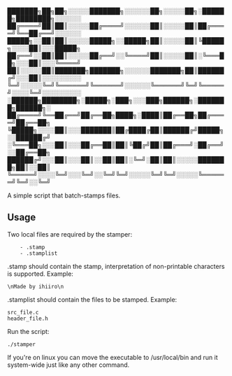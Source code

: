 ███████╗██╗██╗░░░░░███████╗░░░░░░██╗░░░░░██╗░██████╗████████╗░░░░░░
██╔════╝██║██║░░░░░██╔════╝░░░░░░██║░░░░░██║██╔════╝╚══██╔══╝░░░░░░
█████╗░░██║██║░░░░░█████╗░░█████╗██║░░░░░██║╚█████╗░░░░██║░░░█████╗
██╔══╝░░██║██║░░░░░██╔══╝░░╚════╝██║░░░░░██║░╚═══██╗░░░██║░░░╚════╝
██║░░░░░██║███████╗███████╗░░░░░░███████╗██║██████╔╝░░░██║░░░░░░░░░
╚═╝░░░░░╚═╝╚══════╝╚══════╝░░░░░░╚══════╝╚═╝╚═════╝░░░░╚═╝░░░░░░░░░
░██████╗████████╗░█████╗░███╗░░░███╗██████╗░███████╗██████╗░
██╔════╝╚══██╔══╝██╔══██╗████╗░████║██╔══██╗██╔════╝██╔══██╗
╚█████╗░░░░██║░░░███████║██╔████╔██║██████╔╝█████╗░░██████╔╝
░╚═══██╗░░░██║░░░██╔══██║██║╚██╔╝██║██╔═══╝░██╔══╝░░██╔══██╗
██████╔╝░░░██║░░░██║░░██║██║░╚═╝░██║██║░░░░░███████╗██║░░██║
╚═════╝░░░░╚═╝░░░╚═╝░░╚═╝╚═╝░░░░░╚═╝╚═╝░░░░░╚══════╝╚═╝░░╚═╝

A simple script that batch-stamps files.

## Usage
Two local files are required by the stamper:

		- .stamp
		- .stamplist

.stamp should contain the stamp, interpretation of non-printable characters is supported.
Example:
```
\nMade by ihiiro\n
```

.stamplist should contain the files to be stamped.
Example:
```
src_file.c
header_file.h
```

Run the script:
```
./stamper
```

If you're on linux you can move the executable to /usr/local/bin and run it system-wide just like any other command.
